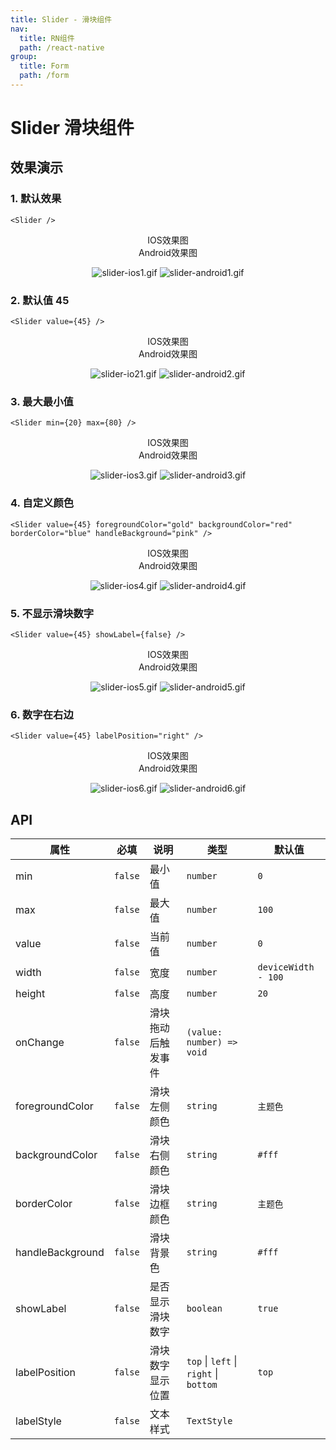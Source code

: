 ```yaml
---
title: Slider - 滑块组件
nav:
  title: RN组件
  path: /react-native
group:
  title: Form
  path: /form
---
```


# Slider 滑块组件

## 效果演示

### 1. 默认效果

```tsx | pure
<Slider />
```

<center>
  <div style={{ display: 'flex', width: 750 }}>
    <div style={{ width: 375 }}>IOS效果图</div>
    <div style={{ width: 375 }}>Android效果图</div>
  </div>
</center>
<center>
  <figure>
    <img
      alt="slider-ios1.gif"
      src="https://td-dev-public.oss-cn-hangzhou.aliyuncs.com/maoyes-app/1608032620330195137.gif"
      style={{ width: 375, marginRight: 10, border: "1px solid #ddd" }}
    />
    <img
      alt="slider-android1.gif"
      src="https://td-dev-public.oss-cn-hangzhou.aliyuncs.com/maoyes-app/1609236005722049242.gif"
      style={{ width: 375, border: "1px solid #ddd" }}
    />
  </figure>
</center>

### 2. 默认值 45

```tsx | pure
<Slider value={45} />
```

<center>
  <div style={{ display: 'flex', width: 750 }}>
    <div style={{ width: 375 }}>IOS效果图</div>
    <div style={{ width: 375 }}>Android效果图</div>
  </div>
</center>
<center>
  <figure>
    <img
      alt="slider-io21.gif"
      src="https://td-dev-public.oss-cn-hangzhou.aliyuncs.com/maoyes-app/1608032749566957647.gif"
      style={{ width: 375, marginRight: 10, border: "1px solid #ddd" }}
    />
    <img
      alt="slider-android2.gif"
      src="https://td-dev-public.oss-cn-hangzhou.aliyuncs.com/maoyes-app/1609236005832236164.gif"
      style={{ width: 375, border: "1px solid #ddd" }}
    />
  </figure>
</center>

### 3. 最大最小值

```tsx | pure
<Slider min={20} max={80} />
```

<center>
  <div style={{ display: 'flex', width: 750 }}>
    <div style={{ width: 375 }}>IOS效果图</div>
    <div style={{ width: 375 }}>Android效果图</div>
  </div>
</center>
<center>
  <figure>
    <img
      alt="slider-ios3.gif"
      src="https://td-dev-public.oss-cn-hangzhou.aliyuncs.com/maoyes-app/1608032808179563288.gif"
      style={{ width: 375, marginRight: 10, border: "1px solid #ddd" }}
    />
    <img
      alt="slider-android3.gif"
      src="https://td-dev-public.oss-cn-hangzhou.aliyuncs.com/maoyes-app/1609236005348881753.gif"
      style={{ width: 375, border: "1px solid #ddd" }}
    />
  </figure>
</center>

### 4. 自定义颜色

```tsx | pure
<Slider value={45} foregroundColor="gold" backgroundColor="red" borderColor="blue" handleBackground="pink" />
```

<center>
  <div style={{ display: 'flex', width: 750 }}>
    <div style={{ width: 375 }}>IOS效果图</div>
    <div style={{ width: 375 }}>Android效果图</div>
  </div>
</center>
<center>
  <figure>
    <img
      alt="slider-ios4.gif"
      src="https://td-dev-public.oss-cn-hangzhou.aliyuncs.com/maoyes-app/1608032929313069066.gif"
      style={{ width: 375, marginRight: 10, border: "1px solid #ddd" }}
    />
    <img
      alt="slider-android4.gif"
      src="https://td-dev-public.oss-cn-hangzhou.aliyuncs.com/maoyes-app/1609239337509479406.gif"
      style={{ width: 375, border: "1px solid #ddd" }}
    />
  </figure>
</center>

### 5. 不显示滑块数字

```tsx | pure
<Slider value={45} showLabel={false} />
```

<center>
  <div style={{ display: 'flex', width: 750 }}>
    <div style={{ width: 375 }}>IOS效果图</div>
    <div style={{ width: 375 }}>Android效果图</div>
  </div>
</center>
<center>
  <figure>
    <img
      alt="slider-ios5.gif"
      src="https://td-dev-public.oss-cn-hangzhou.aliyuncs.com/maoyes-app/1608033028156894177.gif"
      style={{ width: 375, marginRight: 10, border: "1px solid #ddd" }}
    />
    <img
      alt="slider-android5.gif"
      src="https://td-dev-public.oss-cn-hangzhou.aliyuncs.com/maoyes-app/1609239337551159177.gif"
      style={{ width: 375, border: "1px solid #ddd" }}
    />
  </figure>
</center>

### 6. 数字在右边

```tsx | pure
<Slider value={45} labelPosition="right" />
```

<center>
  <div style={{ display: 'flex', width: 750 }}>
    <div style={{ width: 375 }}>IOS效果图</div>
    <div style={{ width: 375 }}>Android效果图</div>
  </div>
</center>
<center>
  <figure>
    <img
      alt="slider-ios6.gif"
      src="https://td-dev-public.oss-cn-hangzhou.aliyuncs.com/maoyes-app/1608033111344004697.gif"
      style={{ width: 375, marginRight: 10, border: "1px solid #ddd" }}
    />
    <img
      alt="slider-android6.gif"
      src="https://td-dev-public.oss-cn-hangzhou.aliyuncs.com/maoyes-app/1609239337515592273.gif"
      style={{ width: 375, border: "1px solid #ddd" }}
    />
  </figure>
</center>

## API

| 属性             | 必填    | 说明               | 类型                                   | 默认值              |
| ---------------- | ------- | ------------------ | -------------------------------------- | ------------------- |
| min              | `false` | 最小值             | `number`                               | `0`                 |
| max              | `false` | 最大值             | `number`                               | `100`               |
| value            | `false` | 当前值             | `number`                               | `0`                 |
| width            | `false` | 宽度               | `number`                               | `deviceWidth - 100` |
| height           | `false` | 高度               | `number`                               | `20`                |
| onChange         | `false` | 滑块拖动后触发事件 | `(value: number) => void`              |                     |
| foregroundColor  | `false` | 滑块左侧颜色       | `string`                               | `主题色`            |
| backgroundColor  | `false` | 滑块右侧颜色       | `string`                               | `#fff`              |
| borderColor      | `false` | 滑块边框颜色       | `string`                               | `主题色`            |
| handleBackground | `false` | 滑块背景色         | `string`                               | `#fff`              |
| showLabel        | `false` | 是否显示滑块数字   | `boolean`                              | `true`              |
| labelPosition    | `false` | 滑块数字显示位置   | `top` \| `left` \| `right` \| `bottom` | `top`               |
| labelStyle       | `false` | 文本样式           | `TextStyle`                            |                     |
